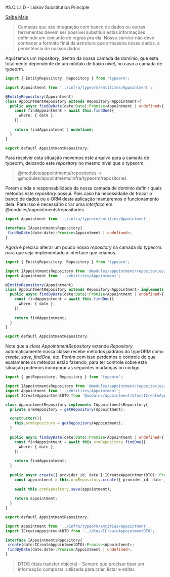 
#S.O.L.I.D - Liskov Substitution Principle

[Saiba Mais](https://medium.com/contexto-delimitado/o-princ%C3%ADpio-da-substitui%C3%A7%C3%A3o-de-liskov-df5648906fbe0)

> Camadas que são integração com banco de dados ou outras ferramentas devem ser possível substituir estas informações definindo um conjunto de regras pra ela. Nosso *service* não deve conhecer a formato final da estrutura que armazena nosso dados, a persistência de nossos dados.


Aqui temos um *repository*, dentro da nossa camada de domínio, que esta totalmente dependente de um módulo de baixo nível, no caso a camada de typeorm.
```ts
import { EntityRepository, Repository } from 'typeorm';

import Appointment from '../infra/typeorm/entitites/Appointment';

@EntityRepository(Appointment)
class AppointmentRepository extends Repository<Appointment>{
  public async findByDate(date:Date):Promise<Appointment | undefined>{
    const findAppointment = await this.findOne({
      where: { date },
    });
    
    return findAppointment | undefined;
  }
}

export defautl AppointmentRepository;
```

Para resolver esta situação movemos este arquivo para a camada de typeorm, deixando este *repository* no mesmo nível que o typeorm.

>@modules/appointments/repositories -> @modules/apoointments/infra/typeorm/repositories

Porém ainda é responsabilidade da nossa camada de domínio definir quais métodos este *repository* possui. Pois caso há necessidade de trocar o banco de dados ou o ORM desta aplicação manteremos o funcionamento dela.
Para isso é necessário criar uma *interface* em @modules/appointments/repositories

```ts
import Appointment from '../infra/typeorm/entities/Appointment';

interface IAppointmentsRepository{
 findByDate(date:date):Promise<Appointment | undefined>;
}
```

Agora é preciso alterar um pouco nosso *repository* na camada do typeorm. para que seja implementado a interface que criamos.
```ts
import { EntityRepository, Repository } from 'typeorm';

import IAppointmentsRepository from '@modules/appointment/repositories/IAppointmentsRepository';
import Appointment from '../entitites/Appointment';

@EntityRepository(Appointment)
class AppointmentRepository extends Repository<Appointment> implements IAppointmentsRepository{
  public async findByDate(date:Date):Promise<Appointment | undefined>{
    const findAppointment = await this.findOne({
      where: { date },
    });
    
    return findAppointment;
  }
}

export defautl AppointmentRepository;
```

Note que a *class AppointmentRepository* extende *Repository<Appointment>* automaticamente nossa classe recebe métodos padrãos do typeORM como  *create*, *save*, *findOne*, etc. Porém com isso perdemos o controle do que exatamente os métodos estão fazendo, para ter controle sobre esta situação podemos incorporar as seguintes mudanças no código.

```ts
import { getRepository, Repository } from 'typeorm';

import IAppointmentsRepository from '@modules/appointment/repositories/IAppointmentsRepository';
import Appointment from '../entitites/Appointment';
import ICreateAppointmentDTO from '@modules/appointment/dtos/ICreateAppointmentDTO';

class AppointmentRepository implements IAppointmentsRepository{
  private ormRepository = getRepository(Appointment);

  constructor(){
    this.ormRepository = getRepository(Appointment);
  }
  
  public async findByDate(date:Date):Promise<Appointment | undefined>{
    const findAppointment = await this.ormRepository.findOne({
      where: { date },
    });
    
    return findAppointment;
  }
  
  public async create({ provider_id, date }:ICreateAppointmentDTO): Promise<Appointments>{
    const appointment = this.ormRepository.create({ provider_id, date });
    
    await this.ormRepository.save(appointment);
    
    return appointment;
  }
}

export defautl AppointmentRepository;
```

```ts
import Appointment from '../infra/typeorm/entities/Appointment';
import ICreateAppointmentDTO from '../dtos/ICreateAppointmentDTO';

interface IAppointmentsRepository{
 create(date:ICreateAppointmentDTO):Promise<Appointment>;
 findByDate(date:date):Promise<Appointment | undefined>;
}
```

> DTOS (data transfer objects) - Sempre que precisar tipar um informação composta, utilizada para criar, listar e editar.
